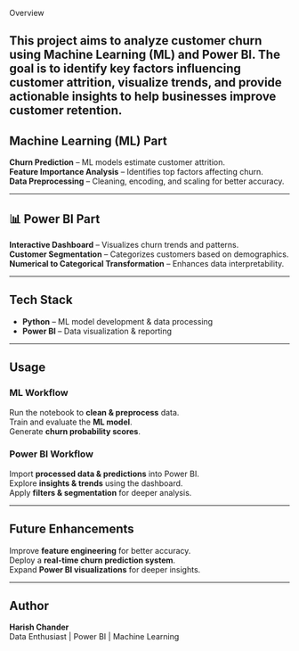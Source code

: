  Overview

This project aims to analyze customer churn using Machine Learning (ML) and Power BI. The goal is to identify key factors influencing customer attrition, visualize trends, and provide actionable insights to help businesses improve customer retention.
---

##  Machine Learning (ML) Part  
  **Churn Prediction** – ML models estimate customer attrition.  
  **Feature Importance Analysis** – Identifies top factors affecting churn.  
  **Data Preprocessing** – Cleaning, encoding, and scaling for better accuracy.  

---

## 📊 Power BI Part  
   **Interactive Dashboard** – Visualizes churn trends and patterns.  
   **Customer Segmentation** – Categorizes customers based on demographics.  
   **Numerical to Categorical Transformation** – Enhances data interpretability.  

---

##  Tech Stack  
-  **Python** – ML model development & data processing  
-  **Power BI** – Data visualization & reporting  

---

##  Usage  
###  ML Workflow  
   Run the notebook to **clean & preprocess** data.  
   Train and evaluate the **ML model**.  
   Generate **churn probability scores**.  

###  Power BI Workflow  
   Import **processed data & predictions** into Power BI.  
   Explore **insights & trends** using the dashboard.  
   Apply **filters & segmentation** for deeper analysis.  

---

##   Future Enhancements  
   Improve **feature engineering** for better accuracy.  
   Deploy a **real-time churn prediction system**.  
   Expand **Power BI visualizations** for deeper insights.  

---

## Author  
**Harish Chander**  
Data Enthusiast | Power BI | Machine Learning  
